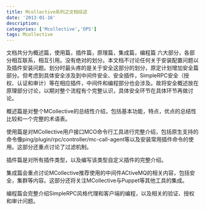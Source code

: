```yaml
---
title: Mcollective系列之文档综述
date: '2013-01-16'
description:
categories: ['Mcollective','OPS']
tags: Mcollective
---
```


文档共分为概述篇，使用篇，插件篇，原理篇，集成篇，编程篇 六大部分，各部分相互联系，相互引用。没有绝对的划分。本文档不讨论任何关于安装配置问题以及插件安装问题。划分时最头疼的是关于安全这部分的划分，原定计划增加安全篇部分。但考虑到具体安全涉及到中间件安全、安全插件，SimpleRPC安全（授权、认证和审计）等在相应插件，中间件和编程部分也会涉及。故将安全概述放在原理部分讨论，以期对整个流程有个完整认识，具体安全环节在具体环节再做讨论。

概述篇是对整个MCollective的总结性介绍，包括基本功能，特点，优点的总结性比较和一个完整的术语表。

使用篇是对MCollective用户接口MCO命令行工具进行完整介绍，包括原生支持的命令像ping/plugin/rpc/controller/mc-call-agent等以及安装常用插件命令的使用。这部分还重点讨论了过滤机制。

插件篇是对所有插件类型，以及编写该类型自定义插件的完整介绍。

集成篇会重点讨论MCollective推荐使用的中间件ACtiveMQ的相关内容，包括安全，集群等内容。这部分还将关注MCollective与Puppet等其他工具的集成。

编程篇会完整介绍SimpleRPC风格代理和客户端的编程，以及相关的验证、授权和审计问题。

